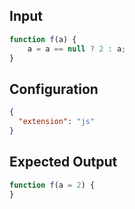 
## Input
```javascript input
function f(a) {
    a = a == null ? 2 : a;
}
```

## Configuration
```json configuration
{
  "extension": "js"
}
```

## Expected Output
```javascript expected output
function f(a = 2) {
}
```
